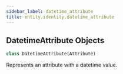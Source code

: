 ```yaml
---
sidebar_label: datetime_attribute
title: entity.identity.datetime_attribute
---
```


## DatetimeAttribute Objects

```python
class DatetimeAttribute(Attribute)
```

Represents an attribute with a datetime value.

